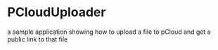 # PCloudUploader
a sample application showing how to upload a file to pCloud and get a public link to that file
